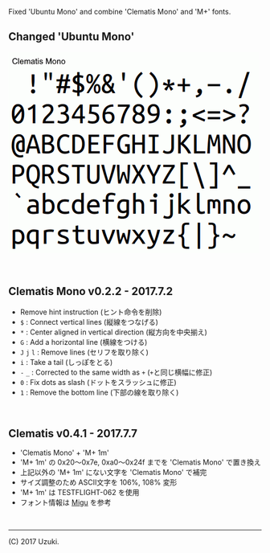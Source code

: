 Fixed 'Ubuntu Mono' and combine 'Clematis Mono' and 'M+' fonts.  


Changed 'Ubuntu Mono'
---------------------
![](font.gif)


<br>

Clematis Mono v0.2.2 - 2017.7.2 
-------------------------------
- Remove hint instruction (ヒント命令を削除)
- `$`         : Connect vertical lines (縦線をつなげる)
- `*`         : Center aligned in vertical direction (縦方向を中央揃え)
- `G`         : Add a horizontal line (横線をつける)
- `J` `j` `l` : Remove lines (セリフを取り除く)
- `i`         : Take a tail (しっぽをとる)
- `-` `_`     : Corrected to the same width as `+` (`+`と同じ横幅に修正)
- `0`         : Fix dots as slash (ドットをスラッシュに修正)
- `1`         : Remove the bottom line (下部の線を取り除く)


<br>

Clematis v0.4.1 - 2017.7.7 
--------------------------
- 'Clematis Mono' + 'M+ 1m'<br>
- 'M+ 1m' の 0x20～0x7e, 0xa0～0x24f までを 'Clematis Mono' で置き換え
- 上記以外の 'M+ 1m' にない文字を 'Clematis Mono' で補完
- サイズ調整のため ASCII文字を 106%, 108% 変形
- 'M+ 1m' は TESTFLIGHT-062 を使用
- フォント情報は [Migu](http://mix-mplus-ipa.osdn.jp/migu/) を参考


<br>

---
(C) 2017 Uzuki.
